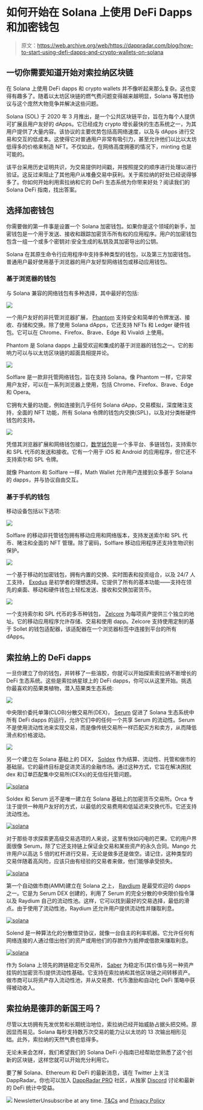 # 如何开始在 Solana 上使用 DeFi Dapps 和加密钱包

> 原文：<https://web.archive.org/web/https://dappradar.com/blog/how-to-start-using-defi-dapps-and-crypto-wallets-on-solana>

## 一切你需要知道开始对索拉纳区块链

在 Solana 上使用 DeFi dapps 和 crypto wallets 并不像听起来那么复杂。这也变得有趣多了。随着以太坊区块链的燃气费问题变得越来越明显，Solana 等其他协议与这个庞然大物竞争并解决这些问题。

Solana (SOL) 于 2020 年 3 月推出，是一个公共区块链平台，旨在为每个人提供可扩展且用户友好的 dApps。它已经成为 crypto 增长最快的生态系统之一，为其用户提供了大量内容。该协议的主要优势包括高网络速度，以及与 dApps 进行交易和交互的低成本。这使得它对普通用户非常有吸引力，甚至允许他们以比以太坊低得多的价格来制造 NFT。不仅如此，在网络高度拥塞的情况下，minting 也是可能的。

该平台采用历史证明共识，为交易提供时间戳，并按照提交的顺序进行处理以进行验证。这反过来阻止了其他用户从堆叠交易中获利。关于索拉纳的好处已经说得够多了。你如何开始利用索拉纳和它的 DeFi 生态系统为你带来好处？阅读我们的 Solana DeFi 指南，找出答案。

## 选择加密钱包

你需要做的第一件事是设置一个 Solana 加密钱包。如果你是这个领域的新手，加密钱包是一个用于发送、接收和跟踪加密货币所有权的应用程序。用户的加密钱包包含一组一个或多个密钥对:安全生成的私钥及其加密导出的公钥。

Solana 在其原生命令行应用程序中支持多种类型的钱包，以及第三方加密钱包。普通用户最好使用基于浏览器的用户友好型网络钱包或移动应用钱包。

### 基于浏览器的钱包

与 Solana 兼容的网络钱包有多种选择，其中最好的包括:

![](img/85fe90dc519d8ea35c50f4cd79397d99.png)

一个用户友好的非托管浏览器扩展， [Phantom](https://web.archive.org/web/20220929113831/https://phantom.app/) 支持安全和简单的令牌发送、接收、存储和交换。除了使用 Solana dApps，它还支持 NFTs 和 Ledger 硬件钱包。它可以在 Chrome、Firefox、Brave、Edge 和 Vivaldi 上使用。

Phantom 是 Solana dapps 上最受欢迎和集成的基于浏览器的钱包之一。它的影响力可以与以太坊区块链的超面具相提并论。

![](img/0f21511e4d0315bdb1fa332b6f1a7684.png)

Solflare 是一款非托管网络钱包，旨在支持 Solana。像 Phantom 一样，它非常用户友好，可以在一系列浏览器上使用，包括 Chrome、Firefox、Brave、Edge 和 Opera。

它拥有大量的功能，例如连接到几乎任何 Solana dApp，交易模拟，深度赌注支持，全面的 NFT 功能，所有 Solana 令牌的钱包内交换(SPL)，以及对分类帐硬件钱包的支持。

![](img/4acbf241218971367c9ed8321ab18c3f.png)

凭借其浏览器扩展和网络钱包接口，[数学钱包](https://web.archive.org/web/20220929113831/https://mathwallet.org/en-us/)是一个多平台、多链钱包，支持索尔和 SPL 代币的发送和接收。它有一个用于 iOS 和 Android 的应用程序，但它还不支持索尔和 SPL 令牌。

就像 Phantom 和 Solflare 一样，Math Wallet 允许用户连接到众多基于 Solana 的 dapps，并与协议自由交互。

### 基于手机的钱包

移动设备包括以下选项:

![](img/0f21511e4d0315bdb1fa332b6f1a7684.png)

Solflare 的移动非托管钱包拥有移动应用和网络版本，支持发送索尔和 SPL 代币、赌注和全面的 NFT 管理。除了密码，Solflare 移动应用程序还支持生物识别保护。

[![](img/67c8b1d20c4b77654d023a7da24b8918.png)](https://web.archive.org/web/20220929113831/https://www.exodus.com/)

一个基于移动的加密钱包，拥有内置的交换、实时图表和投资组合，以及 24/7 人工支持， [Exodus](https://web.archive.org/web/20220929113831/https://www.exodus.com/) 是初学者的理想选择。它提供了所有的基本功能——支持在领先的桌面、移动和硬件钱包上轻松发送、接收和交换加密货币。

[![](img/ecfa70dfed991b92b6a80266befc7bae.png)](https://web.archive.org/web/20220929113831/https://zelcore.io/)

一个支持索尔和 SPL 代币的多币种钱包， [Zelcore](https://web.archive.org/web/20220929113831/https://zelcore.io/) 为每项资产提供三个独立的地址。它的移动应用程序允许存储、交易和使用 dapp。Zelcore 支持使用定制的基于 Sollet 的钱包适配器，该适配器在一个浏览器标签中连接到平台的所有 dApps。

## 索拉纳上的 DeFi dapps

一旦你建立了你的钱包，并转移了一些溶胶，你就可以开始探索索拉纳不断增长的 DeFi 生态系统。这些是索拉纳星球上的 DeFi dapps，你可以从这里开始。挑选你最喜欢的茄果类植物，潜入茄果类生态系统:

[![](img/df746dede001f80bf9810cfe753bb8e1.png)](https://web.archive.org/web/20220929113831/https://dappradar.com/solana/defi/serum)

中央限价委托单簿(CLOB)分散交易所(DEX)， [Serum](https://web.archive.org/web/20220929113831/https://dappradar.com/solana/defi/serum) 促进了 Solana 生态系统中所有 DeFi dapps 的运行，允许它们中的任何一个共享 Serum 的流动性。Serum 不是使用流动性池来实现交易，而是像传统交易所一样匹配买方和卖方，从而降低滑点和价格波动。

[![](img/934f3b197be9fcfb04cdf69b1b5a5069.png)](https://web.archive.org/web/20220929113831/https://dappradar.com/solana/exchanges/soldex)

另一个建立在 Solana 基础上的 DEX， [Soldex](https://web.archive.org/web/20220929113831/https://dappradar.com/solana/exchanges/soldex) 作为结算、流动性、托管和做市的基础层。它的最终目标是促进灵活的金融市场。通过这种方式，它旨在解决困扰 dex 和订单匹配集中交易所(CEXs)的无信任托管问题。

[![solana](img/8b90085b457f2535896107484d72b978.png)](https://web.archive.org/web/20220929113831/https://dappradar.com/solana/defi/orca)

Soldex 和 Serum 远不是唯一建立在 Solana 基础上的加密货币交易所。Orca 专注于提供一种用户友好的方式，以最低的交易费用和低延迟来交换代币。它还支持流动性池。

[![solana](img/3d0a725d94c9ea7a0a1f58ec1af756ab.png)](https://web.archive.org/web/20220929113831/https://www.mango.markets/)

对于那些寻求探索更高级交易选项的人来说，这里有快如闪电的芒果。它的用户界面很像 Serum，除了它还支持链上保证金交易和某些资产的永久合同。Mango 允许用户以高达 5 倍的杠杆进行交易，无论是做多还是做空。请记住，这种类型的交易伴随着高风险，应该只由有经验的交易者来做，他们能够承受损失。

[![solana](img/d56647e49d3e2e7a7e62a9a758ba02f6.png)](https://web.archive.org/web/20220929113831/https://dappradar.com/solana/defi/raydium)

第一个自动做市商(AMM)建立在 Solana 之上， [Raydium](https://web.archive.org/web/20220929113831/https://dappradar.com/solana/defi/raydium) 是最受欢迎的 dapps 之一。它是为 Serum DEX 创建的，利用了 Serum 的完全分散的中央限价指令簿以及 Raydium 自己的流动性池。这样，它可以找到最好的交易选择，最低的滑点。由于使用了流动性池，Raydium 还允许用户提供流动性并赚取利息。

[![solana](img/7c3b18ecf51646185986f3c6aa27deae.png)](https://web.archive.org/web/20220929113831/https://dappradar.com/solana/defi/solend)

Solend 是一种算法化的分散借贷协议，就像一台自主的利率机器。它允许任何有网络连接的人通过借出他们的资产或用他们的存款作为抵押或借款来赚取利息。

[![solana](img/5b41fe5b0dcdcc1f7518a9c41b92bc35.png)](https://web.archive.org/web/20220929113831/https://dappradar.com/solana/defi/saber)

作为 Solana 上领先的跨链稳定币交易所， [Saber](https://web.archive.org/web/20220929113831/https://dappradar.com/solana/defi/saber) 为稳定币(其价值与另一种资产挂钩的加密货币)提供流动性基础。它支持在索拉纳和其他区块链之间转移资产。做市商可以将资产存入流动性池，并从交易费、代币激励和自动化 DeFi 策略中获得被动收入。

## 索拉纳是德菲的新国王吗？

尽管以太坊拥有先发优势和长期统治地位，索拉纳已经开始威胁占据头把交椅。原因显而易见。Solana 每秒支持数万次交易的能力让以太坊的 13 次输出相形见绌。此外，索拉纳的天然气费也低得多。

无论未来会怎样，我们希望我们的 Solana DeFi 小指南已经帮助您熟悉了这个创新的区块链，这样您就可以开始充分利用它。

要了解 Solana、Ethereum 和 DeFi 的最新消息，请在 Twitter 上关注 DappRadar。你也可以加入 [DappRadar PRO](https://web.archive.org/web/20220929113831/https://dappradar.com/token/pro) 社区，从独家 [Discord](https://web.archive.org/web/20220929113831/https://discord.gg/4ybbssrHkm) 讨论和最新的 DeFi 统计中受益。

![](img/6d5a4a2d609c56e1a5771717e54ba759.png) NewsletterUnsubscribe at any time. [T&Cs](https://web.archive.org/web/20220929113831/https://dappradar.com/terms) and [Privacy Policy](https://web.archive.org/web/20220929113831/https://dappradar.com/privacy-policy)